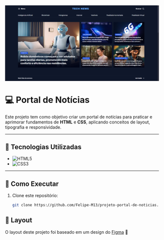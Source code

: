 ![Página inicial do portal](assets/portal-de-noticias.png)

# 💻 Portal de Notícias

Este projeto tem como objetivo criar um portal de notícias para praticar e aprimorar fundamentos de **HTML** e **CSS**, aplicando conceitos de layout, tipografia e responsividade.

---

## 🚀 Tecnologias Utilizadas
- ![HTML5](https://img.shields.io/badge/HTML5-E34F26?style=for-the-badge&logo=html5&logoColor=white)
- ![CSS3](https://img.shields.io/badge/CSS3-1572B6?style=for-the-badge&logo=css3&logoColor=white)

---

## 📂 Como Executar
1. Clone este repositório:
   ```bash
   git clone https://github.com/Felipe-M13/projeto-portal-de-noticias.git

## 📌 Layout
O layout deste projeto foi baseado em um design do [Figma](https://www.figma.com/community/file/1362166020452569562/portal-de-noticias) 🌟